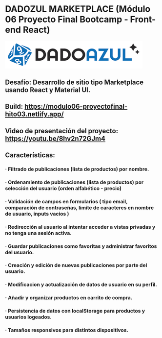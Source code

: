 
 # DADOZUL MARKETPLACE (Módulo 06 Proyecto Final Bootcamp - Front-end React)

<img src="public/imgs/Logo_03.png" alt="DadoAzul_Logo.png" width="450" height="auto">

 
## Desafío: Desarrollo de sitio tipo Marketplace usando React y Material UI.
## Build: https://modulo06-proyectofinal-hito03.netlify.app/
## Video de presentación del proyecto: https://youtu.be/8hv2n72GJm4
## Características:
### · Filtrado de publicaciones (lista de productos) por nombre.
### · Ordenamiento de publicaciones (lista de productos) por selección del usuario (orden alfabético - precio)
### · Validación de campos en formularios ( tipo email, comparación de contraseñas, limite de caracteres en nombre de usuario, inputs vacios )
### · Redirección al usuario al intentar acceder a vistas privadas y no tenga una sesión activa.
### · Guardar publicaciones como favoritas y administrar favoritos del usuario.
### · Creación y edición de nuevas publicaciones por parte del usuario.
### · Modificacion y actualización de datos de usuario en su perfil.
### · Añadir y organizar productos en carrito de compra.
### · Persistencia de datos con localStorage para productos y usuarios logeados.
### · Tamaños responsivos para distintos dispositivos.
